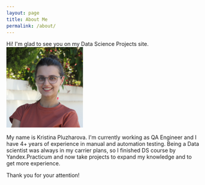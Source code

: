 ```yaml
---
layout: page
title: About Me
permalink: /about/
---
```


Hi! I'm glad to see you on my Data Science Projects site. <img src="./IMG_1094_min.jpg" alt="IMG_1094_min" width="200"/>

My name is Kristina Pluzharova. I'm currently working as QA Engineer and I have 4+ years of experience in manual and automation testing.
Being a Data scientist was always in my carrier plans, so I finished DS course by Yandex.Practicum and now take projects to expand my knowledge and to get more experience.

Thank you for your attention! 


